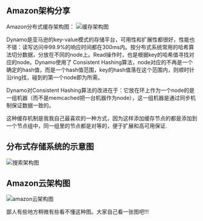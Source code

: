 Amazon架构分享
---------------------

Amazon分布式缓存架构图：
![缓存架构图](https://hotbain.gitbooks.io/e-commerce-java-development-technology/content/image/amazon.jpg)

Dynamo是亚马逊的key-value模式的存储平台，可用性和扩展性都很好，性能也不错：读写访问中99.9%的响应时间都在300ms内。按分布式系统常用的哈希算法切分数据，分放在不同的node上。Read操作时，也是根据key的哈希值寻找对应的node。Dynamo使用了 Consistent Hashing算法，node对应的不再是一个确定的hash值，而是一个hash值范围，key的hash值落在这个范围内，则顺时针沿ring找，碰到的第一个node即为所需。

Dynamo对Consistent Hashing算法的改进在于：它放在环上作为一个node的是一组机器（而不是memcached把一台机器作为node），这一组机器是通过同步机制保证数据一致的。

这种缓存机制是我我自己最喜欢的一种方式，因为这样添加缓存节点的都是添加到一个节点组中，同一组里的节点都是对等的，便于扩展和高可用保证.

分布式存储系统的示意图
------------------------

![搜索架构图](https://hotbain.gitbooks.io/e-commerce-java-development-technology/content/image/amazon_cache.jpg)


Amazon云架构图
-------------------------
![amazon云架构图](https://hotbain.gitbooks.io/e-commerce-java-development-technology/content/image/amazon_cloud.png)

鄙人有些地方稍微有些看不懂这种图。大家自己看一张图吧!!!